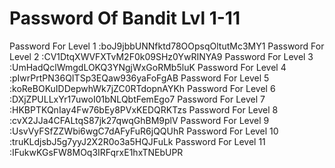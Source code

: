 # Password Of Bandit Lvl 1-11


Password For Level 1   :boJ9jbbUNNfktd78OOpsqOltutMc3MY1
Password For Level 2   :CV1DtqXWVFXTvM2F0k09SHz0YwRINYA9
Password For Level 3   :UmHadQclWmgdLOKQ3YNgjWxGoRMb5luK
Password For Level 4   :pIwrPrtPN36QITSp3EQaw936yaFoFgAB
Password For Level 5   :koReBOKuIDDepwhWk7jZC0RTdopnAYKh
Password For Level 6   :DXjZPULLxYr17uwoI01bNLQbtFemEgo7
Password For Level 7   :HKBPTKQnIay4Fw76bEy8PVxKEDQRKTzs
Password For Level 8   :cvX2JJa4CFALtqS87jk27qwqGhBM9plV
Password For Level 9   :UsvVyFSfZZWbi6wgC7dAFyFuR6jQQUhR
Password For Level 10  :truKLdjsbJ5g7yyJ2X2R0o3a5HQJFuLk
Password For Level 11  :IFukwKGsFW8MOq3IRFqrxE1hxTNEbUPR
